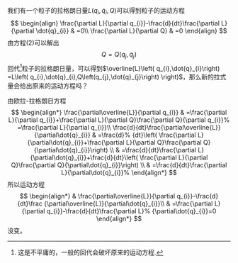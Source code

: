 我们有一个粒子的拉格朗日量$L\left(q_{i},\dot{q}_{i},Q\right)$可以得到粒子的运动方程
$$
\begin{align}
\frac{\partial L}{\partial q_{i}}-\frac{d}{dt}\frac{\partial L}{\partial
\dot{q}_{i}}  &  =0\\
\frac{\partial L}{\partial Q}  &  =0
\end{align}
$$
由方程(2)可以解出
$$
\begin{equation}
Q=Q\left(  q_{j},\dot{q}_{j}\right)
\end{equation}
$$
回代[^1]粒子的拉格朗日量，可以得到$\overline{L}\left(  q_{i},\dot{q}_{i}\right)  =L\left(  q_{i},\dot{q}_{i},Q\left(q_{j},\dot{q}_{j}\right)  \right)$，那么新的拉式量会给出原来的运动方程吗？
[^1]:这是不平庸的，一般的回代会破坏原来的运动方程.

由欧拉-拉格朗日方程
$$
\begin{align*}
\frac{\partial\overline{L}}{\partial q_{i}} &  =\frac{\partial L}{\partial
q_{i}}+\frac{\partial L}{\partial Q}\frac{\partial Q}{\partial q_{i}}%
=\frac{\partial L}{\partial q_{i}}\\
\frac{d}{dt}\frac{\partial\overline{L}}{\partial\dot{q}_{i}} &  =\frac{d}%
{dt}\left(  \frac{\partial L}{\partial\dot{q}_{i}}+\frac{\partial L}{\partial
Q}\frac{\partial Q}{\partial\dot{q}_{i}}\right)  \\
&  =\frac{d}{dt}\frac{\partial L}{\partial\dot{q}_{i}}+\frac{d}{dt}\left(
\frac{\partial L}{\partial Q}\frac{\partial Q}{\partial\dot{q}_{i}}\right)  \\
&  =\frac{d}{dt}\frac{\partial L}{\partial\dot{q}_{i}}%
\end{align*}
$$
所以运动方程
$$
\begin{align*}
&  \frac{\partial\overline{L}}{\partial q_{i}}-\frac{d}{dt}\frac
{\partial\overline{L}}{\partial\dot{q}_{i}}\\
&  =\frac{\partial L}{\partial q_{i}}-\frac{d}{dt}\frac{\partial L}%
{\partial\dot{q}_{i}}=0
\end{align*}
$$
没变。

<!--stackedit_data:
eyJoaXN0b3J5IjpbMzA2MjA5NTQyLC0yMDg4NzQ2NjEyXX0=
-->